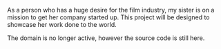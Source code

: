 As a person who has a huge desire for the film industry, my sister is on a mission to get her company started up. This project will be designed to showcase her 
work done to the world.

The domain is no longer active, however the source code is still here.
